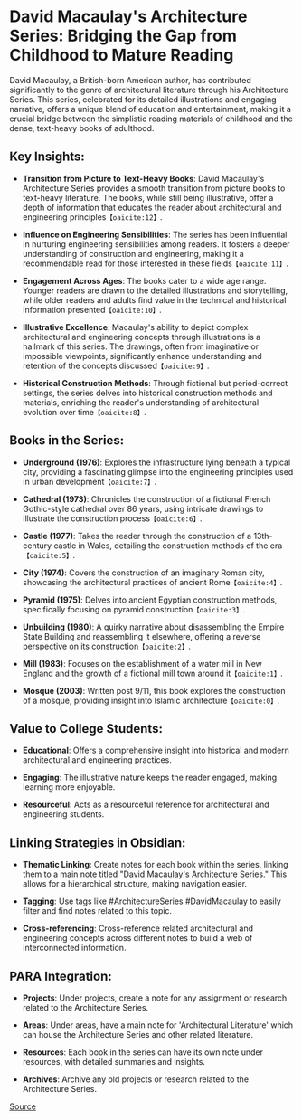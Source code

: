 # David Macaulay's Architecture Series: Bridging the Gap from Childhood to Mature Reading

David Macaulay, a British-born American author, has contributed significantly to the genre of architectural literature through his Architecture Series. This series, celebrated for its detailed illustrations and engaging narrative, offers a unique blend of education and entertainment, making it a crucial bridge between the simplistic reading materials of childhood and the dense, text-heavy books of adulthood.

## Key Insights:
- **Transition from Picture to Text-Heavy Books**: David Macaulay's Architecture Series provides a smooth transition from picture books to text-heavy literature. The books, while still being illustrative, offer a depth of information that educates the reader about architectural and engineering principles&#8203;``【oaicite:12】``&#8203;.
  
- **Influence on Engineering Sensibilities**: The series has been influential in nurturing engineering sensibilities among readers. It fosters a deeper understanding of construction and engineering, making it a recommendable read for those interested in these fields&#8203;``【oaicite:11】``&#8203;.

- **Engagement Across Ages**: The books cater to a wide age range. Younger readers are drawn to the detailed illustrations and storytelling, while older readers and adults find value in the technical and historical information presented&#8203;``【oaicite:10】``&#8203;.

- **Illustrative Excellence**: Macaulay's ability to depict complex architectural and engineering concepts through illustrations is a hallmark of this series. The drawings, often from imaginative or impossible viewpoints, significantly enhance understanding and retention of the concepts discussed&#8203;``【oaicite:9】``&#8203;.

- **Historical Construction Methods**: Through fictional but period-correct settings, the series delves into historical construction methods and materials, enriching the reader's understanding of architectural evolution over time&#8203;``【oaicite:8】``&#8203;.

## Books in the Series:
- **Underground (1976)**: Explores the infrastructure lying beneath a typical city, providing a fascinating glimpse into the engineering principles used in urban development&#8203;``【oaicite:7】``&#8203;.
  
- **Cathedral (1973)**: Chronicles the construction of a fictional French Gothic-style cathedral over 86 years, using intricate drawings to illustrate the construction process&#8203;``【oaicite:6】``&#8203;.

- **Castle (1977)**: Takes the reader through the construction of a 13th-century castle in Wales, detailing the construction methods of the era&#8203;``【oaicite:5】``&#8203;.

- **City (1974)**: Covers the construction of an imaginary Roman city, showcasing the architectural practices of ancient Rome&#8203;``【oaicite:4】``&#8203;.

- **Pyramid (1975)**: Delves into ancient Egyptian construction methods, specifically focusing on pyramid construction&#8203;``【oaicite:3】``&#8203;.

- **Unbuilding (1980)**: A quirky narrative about disassembling the Empire State Building and reassembling it elsewhere, offering a reverse perspective on its construction&#8203;``【oaicite:2】``&#8203;.

- **Mill (1983)**: Focuses on the establishment of a water mill in New England and the growth of a fictional mill town around it&#8203;``【oaicite:1】``&#8203;.

- **Mosque (2003)**: Written post 9/11, this book explores the construction of a mosque, providing insight into Islamic architecture&#8203;``【oaicite:0】``&#8203;.

## Value to College Students:
- **Educational**: Offers a comprehensive insight into historical and modern architectural and engineering practices.
  
- **Engaging**: The illustrative nature keeps the reader engaged, making learning more enjoyable.
  
- **Resourceful**: Acts as a resourceful reference for architectural and engineering students.

## Linking Strategies in Obsidian:
- **Thematic Linking**: Create notes for each book within the series, linking them to a main note titled "David Macaulay's Architecture Series." This allows for a hierarchical structure, making navigation easier.
  
- **Tagging**: Use tags like #ArchitectureSeries #DavidMacaulay to easily filter and find notes related to this topic.
  
- **Cross-referencing**: Cross-reference related architectural and engineering concepts across different notes to build a web of interconnected information.

## PARA Integration:
- **Projects**: Under projects, create a note for any assignment or research related to the Architecture Series.
  
- **Areas**: Under areas, have a main note for 'Architectural Literature' which can house the Architecture Series and other related literature.
  
- **Resources**: Each book in the series can have its own note under resources, with detailed summaries and insights.
  
- **Archives**: Archive any old projects or research related to the Architecture Series.

[Source](https://hackaday.com/2023/09/21/books-you-should-read-david-macaulays-architecture-series/)
